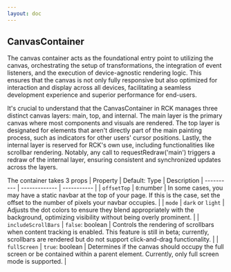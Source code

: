 ```yaml
---
layout: doc
---
```

## CanvasContainer

The canvas container acts as the foundational entry point to utilizing the canvas, orchestrating the setup of transformations, the integration of event listeners, and the execution of device-agnostic rendering logic. This ensures that the canvas is not only fully responsive but also optimized for interaction and display across all devices, facilitating a seamless development experience and superior performance for end-users.

It's crucial to understand that the CanvasContainer in RCK manages three distinct canvas layers: main, top, and internal. The main layer is the primary canvas where most components and visuals are rendered. The top layer is designated for elements that aren't directly part of the main painting process, such as indicators for other users' cursor positions. Lastly, the internal layer is reserved for RCK's own use, including functionalities like scrollbar rendering. Notably, any call to requestRedraw('main') triggers a redraw of the internal layer, ensuring consistent and synchronized updates across the layers.

The container takes 3 props
| Property   | Default: Type  | Description 
| ---------- | -------------  | ----------- |
| `offsetTop`  | `0`:number      | In some cases, you may have a static navbar at the top of your page. If this is the case, set the offset to the number of pixels your navbar occupies. |
| `mode`       | `dark` or `light` | Adjusts the dot colors to ensure they blend appropriately with the background, optimizing visibility without being overly prominent. <Badge type="tip" text="^1.2.0" />|
| `includeScrollBars` | `false`: boolean | Controls the rendering of scrollbars when content tracking is enabled. This feature is still in beta; currently, scrollbars are rendered but do not support click-and-drag functionality. <Badge type="warning" text="beta" /> |
| `fullScreen` | `true`: boolean | Determines if the canvas should occupy the full screen or be contained within a parent element. Currently, only full screen mode is supported. <Badge type="warning" text="beta" /> |